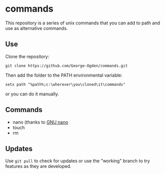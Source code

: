 # commands

This repository is a series of unix commands that you can add to path and use as alternative commands.

## Use

Clone the repository:
```
git clone https://github.com/George-Ogden/commands.git
```
Then add the folder to the PATH environmental variable:
```
setx path "%path%;c:\wherever\you\cloned\it\commands"
```
or you can do it manually.

## Commands

- nano (thanks to [GNU nano](https://www.nano-editor.org/ "View Home Page")
- touch
- rm


## Updates

Use `git pull` to check for updates or use the "working" branch to try features as they are developed.
